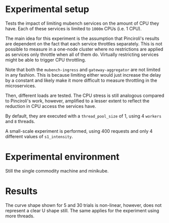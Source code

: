 # Experimental setup

Tests the impact of limiting mubench services on the amount of CPU they have.
Each of these services is limited to `1000m` CPUs (i.e. 1 CPU).

The main idea for this experiment is the assumption that Pinciroli's results are dependent on the fact that each service throttles separately. This is not possible to measure in a one-node cluster where no restrictions are applied as services only throttle when all of them do. Virtually restricting services might be able to trigger CPU throttling.

Note that both the `mubench-ingress` and `gateway-aggregator` are not limited in any fashion. This is because limiting either would just increase the delay by a constant and likely make it more difficult to measure throttling in the microservices.

Then, different loads are tested.
The CPU stress is still analogous compared to Pinciroli's work, however, amplified to a lesser extent to reflect the reduction in CPU access the services have.

By default, they are executed with a `thread_pool_size` of 1, using 4 `workers` and `8` threads.

A small-scale experiment is performed, using 400 requests and only 4 different values of ``s1_intensity``.

# Experimental environment

Still the single commodity machine and minikube.

# Results

The curve shape shown for 5 and 30 trials is non-linear, however, does not represent a clear U shape still.
The same applies for the experiment using more threads.
